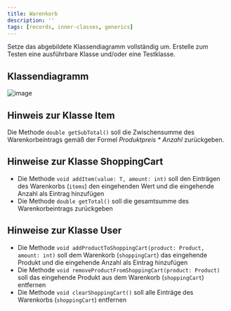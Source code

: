 ```yaml
---
title: Warenkorb
description: ''
tags: [records, inner-classes, generics]
---
```


Setze das abgebildete Klassendiagramm vollständig um. Erstelle zum Testen eine ausführbare Klasse und/oder eine Testklasse.

## Klassendiagramm
![image](https://user-images.githubusercontent.com/47243617/208610623-c79d5aae-c83f-46bf-827a-6ea67c20920b.png)

## Hinweis zur Klasse Item
Die Methode `double getSubTotal()` soll die Zwischensumme des Warenkorbeintrags gemäß der Formel _Produktpreis * Anzahl_ zurückgeben.

## Hinweise zur Klasse ShoppingCart
- Die Methode `void addItem(value: T, amount: int)` soll den Einträgen des Warenkorbs (`items`) den eingehenden Wert und die eingehende Anzahl als Eintrag hinzufügen
- Die Methode `double getTotal()` soll die gesamtsumme des Warenkorbeintrags zurückgeben

## Hinweise zur Klasse User
- Die Methode `void addProductToShoppingCart(product: Product, amount: int)` soll dem Warenkorb (`shoppingCart`) das eingehende Produkt und die eingehende Anzahl als 
Eintrag hinzufügen
- Die Methode `void removeProductFromShoppingCart(product: Product)` soll das eingehende Produkt aus dem Warenkorb (`shoppingCart`) entfernen
- Die Methode `void clearShoppingCart()` soll alle Einträge des Warenkorbs (`shoppingCart`) entfernen
